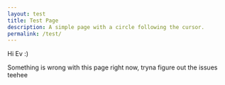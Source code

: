 ```yaml
---
layout: test
title: Test Page
description: A simple page with a circle following the cursor.
permalink: /test/
---
```


Hi Ev :)

Something is wrong with this page right now, tryna figure out the issues teehee